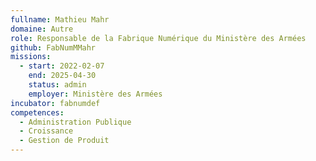 ```yaml
---
fullname: Mathieu Mahr
domaine: Autre
role: Responsable de la Fabrique Numérique du Ministère des Armées
github: FabNumMMahr
missions:
  - start: 2022-02-07
    end: 2025-04-30
    status: admin
    employer: Ministère des Armées
incubator: fabnumdef
competences:
  - Administration Publique
  - Croissance
  - Gestion de Produit
---
```

